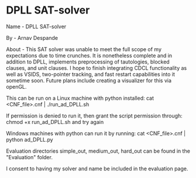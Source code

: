 # DPLL SAT-solver

Name - DPLL SAT-solver

By - Arnav Despande

About - This SAT solver was unable to meet the full scope of my expectations due to time crunches. It is nonetheless complete and in addition to DPLL, implements preprocessing of tautologies, blocked clauses, and unit clauses. I hope to finish integrating CDCL functionality as well as VSIDS, two-pointer tracking, and fast restart capabilities into it sometime soon. Future plans include creating a visualizer for this via openGL.

This can be run on a Linux machine with python installed: cat <CNF_file>.cnf | ./run_ad_DPLL.sh

If permission is denied to run it, then grant the script permission through: chmod +x run_ad_DPLL.sh and try again

Windows machines with python can run it by running: cat <CNF_file>.cnf | python ad_DPLL.py

Evaluation directories simple_out, medium_out, hard_out can be found in the "Evaluation" folder.

I consent to having my solver and name be included in the evaluation page.
